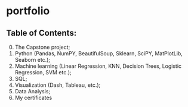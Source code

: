 # portfolio  
## Table of Contents:
0. The Capstone project;
1. Python (Pandas, NumPY, BeautifulSoup, Sklearn, SciPY, MatPlotLib, Seaborn etc.);
2. Machine learning (Linear Regression, KNN, Decision Trees, Logistic Regression, SVM etc.);
3. SQL;
4. Visualization (Dash, Tableau, etc.);
5. Data Analysis;
6. My certificates

